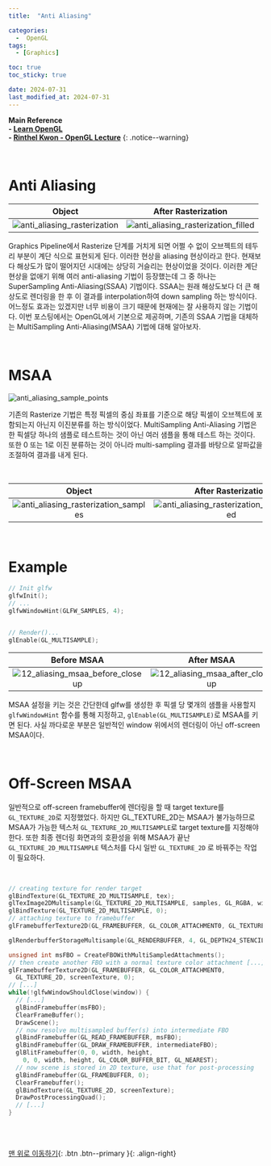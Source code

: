 ```yaml
---
title:  "Anti Aliasing"

categories:
  -  OpenGL
tags:
  - [Graphics]

toc: true
toc_sticky: true

date: 2024-07-31
last_modified_at: 2024-07-31
---
```



**Main Reference <br>- [Learn OpenGL](https://learnopengl.com/) <br>- [Rinthel Kwon - OpenGL Lecture](https://www.youtube.com/watch?v=kEAKvJKnvfA&list=PLvNHCGtd4kh_cYLKMP_E-jwF3YKpDP4hf&index=1)**
{: .notice--warning}

<br>

# Anti Aliasing

| Object | After Rasterization |
|:-:|:-:|
|![anti_aliasing_rasterization](https://github.com/user-attachments/assets/f780314c-576b-4bad-a3ef-a21d637b9f84)|![anti_aliasing_rasterization_filled](https://github.com/user-attachments/assets/241e183e-7f3f-4fc9-b252-e2ae3f6b8ffe)| 

Graphics Pipeline에서 Rasterize 단계를 거치게 되면 어쩔 수 없이 오브젝트의 테두리 부분이 계단 식으로 표현되게 된다. 이러한 현상을 aliasing 현상이라고 한다. 현재보다 해상도가 많이 떨어지던 시대에는 상당히 거슬리는 현상이었을 것이다. 이러한 계단 현상을 없애기 위해 여러 anti-aliasing 기법이 등장했는데 그 중 하나는 SuperSampling Anti-Aliasing(SSAA) 기법이다. SSAA는 원래 해상도보다 더 큰 해상도로 렌더링을 한 후 이 결과를 interpolation하여 down sampling 하는 방식이다. 어느정도 효과는 있겠지만 너무 비용이 크기 때문에 현재에는 잘 사용하지 않는 기법이다. 이번 포스팅에서는 OpenGL에서 기본으로 제공하며, 기존의 SSAA 기법을 대체하는 MultiSampling Anti-Aliasing(MSAA) 기법에 대해 알아보자.

<br>

# MSAA

![anti_aliasing_sample_points](https://github.com/user-attachments/assets/55d0414e-dfc5-4a1a-925a-af1111c0d48d)

기존의 Rasterize 기법은 특정 픽셀의 중심 좌표를 기준으로 해당 픽셀이 오브젝트에 포함되는지 아닌지 이진분류를 하는 방식이었다. MultiSampling Anti-Aliasing 기법은 한 픽셀당 하나의 샘플로 테스트하는 것이 아닌 여러 샘플을 통해 테스트 하는 것이다. 또한 0 또는 1로 이진 분류하는 것이 아니라 multi-sampling 결과를 바탕으로 알파값을 조절하여 결과를 내게 된다.

<br>

| Object | After Rasterization |
|:-:|:-:|
|![anti_aliasing_rasterization_samples](https://github.com/user-attachments/assets/ae037696-12c2-4a04-8e53-92a9f617a80c)|![anti_aliasing_rasterization_samples_filled](https://github.com/user-attachments/assets/2ab648de-61b9-40e4-a1a7-f3cc7614331d)| 

<br>

# Example

``` c++
// Init glfw
glfwInit();
// ...
glfwWindowHint(GLFW_SAMPLES, 4);


// Render()...
glEnable(GL_MULTISAMPLE);
```

| Before MSAA | After MSAA |
|:-:|:-:|
|![12_aliasing_msaa_before_closeup](https://github.com/user-attachments/assets/002bfc5b-e5d6-4545-8830-6bc6c3414c4f)|![12_aliasing_msaa_after_closeup](https://github.com/user-attachments/assets/64f6e22c-3ea5-42e5-8a86-853158f09edb)| 

MSAA 설정을 키는 것은 간단한데 glfw를 생성한 후 픽셀 당 몇개의 샘플을 사용할지 `glfwWindowHint` 함수를 통해 지정하고, `glEnable(GL_MULTISAMPLE)`로 MSAA를 키면 된다. 사실 까다로운 부분은 일반적인 window 위에서의 렌더링이 아닌 off-screen MSAA이다.

<br>

# Off-Screen MSAA

일반적으로 off-screen framebuffer에 렌더링을 할 때 target texture를 `GL_TEXTURE_2D`로 지정했었다. 하지만 GL_TEXTURE_2D는 MSAA가 불가능하므로 MSAA가 가능한 텍스처 `GL_TEXTURE_2D_MULTISAMPLE`로 target texture를 지정해야 한다. 또한 최종 렌더링 화면과의 호환성을 위해 MSAA가 끝난 `GL_TEXTURE_2D_MULTISAMPLE` 텍스처를 다시 일반 `GL_TEXTURE_2D` 로 바꿔주는 작업이 필요하다.

<br>

``` c++
// creating texture for render target
glBindTexture(GL_TEXTURE_2D_MULTISAMPLE, tex);
glTexImage2DMultisample(GL_TEXTURE_2D_MULTISAMPLE, samples, GL_RGBA, width, height, GL_TRUE);
glBindTexture(GL_TEXTURE_2D_MULTISAMPLE, 0);
// attaching texture to framebuffer
glFramebufferTexture2D(GL_FRAMEBUFFER, GL_COLOR_ATTACHMENT0, GL_TEXTURE_2D_MULTISAMPLE, tex, 0);

glRenderbufferStorageMultisample(GL_RENDERBUFFER, 4, GL_DEPTH24_STENCIL8, width, height);

unsigned int msFBO = CreateFBOWithMultiSampledAttachments();
// then create another FBO with a normal texture color attachment [...]
glFramebufferTexture2D(GL_FRAMEBUFFER, GL_COLOR_ATTACHMENT0,
  GL_TEXTURE_2D, screenTexture, 0);
// [...]
while(!glfwWindowShouldClose(window)) {
  // [...]
  glBindFramebuffer(msFBO);
  ClearFrameBuffer();
  DrawScene();
  // now resolve multisampled buffer(s) into intermediate FBO
  glBindFramebuffer(GL_READ_FRAMEBUFFER, msFBO);
  glBindFramebuffer(GL_DRAW_FRAMEBUFFER, intermediateFBO);
  glBlitFramebuffer(0, 0, width, height,
    0, 0, width, height, GL_COLOR_BUFFER_BIT, GL_NEAREST);
  // now scene is stored in 2D texture, use that for post-processing
  glBindFramebuffer(GL_FRAMEBUFFER, 0);
  ClearFramebuffer();
  glBindTexture(GL_TEXTURE_2D, screenTexture);
  DrawPostProcessingQuad();
  // [...]
}

```



<br>
<br>


[맨 위로 이동하기](#){: .btn .btn--primary }{: .align-right}